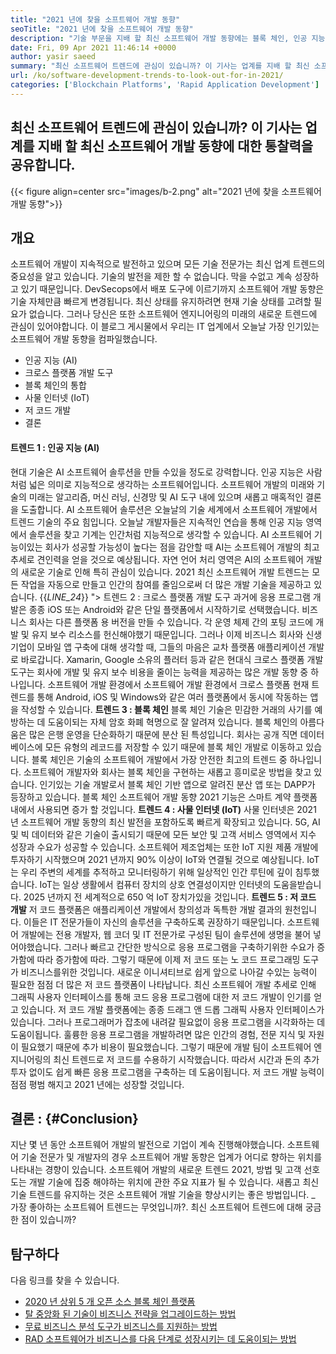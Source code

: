 ```yaml
---
title: "2021 년에 찾을 소프트웨어 개발 동향" 
seoTitle: "2021 년에 찾을 소프트웨어 개발 동향" 
description: "기술 부문을 지배 할 최신 소프트웨어 개발 동향에는 블록 체인, 인공 지능, No 코드 및 더 많은 새로운 트렌드가 포함됩니다." 
date: Fri, 09 Apr 2021 11:46:14 +0000
author: yasir saeed
summary: "최신 소프트웨어 트렌드에 관심이 있습니까? 이 기사는 업계를 지배 할 최신 소프트웨어 개발 동향에 대한 통찰력을 공유합니다." 
url: /ko/software-development-trends-to-look-out-for-in-2021/
categories: ['Blockchain Platforms', 'Rapid Application Development']
---
```


## 최신 소프트웨어 트렌드에 관심이 있습니까? 이 기사는 업계를 지배 할 최신 소프트웨어 개발 동향에 대한 통찰력을 공유합니다.

{{< figure align=center src="images/b-2.png" alt="2021 년에 찾을 소프트웨어 개발 동향">}}


##  **개요**  
소프트웨어 개발이 지속적으로 발전하고 있으며 모든 기술 전문가는 최신 업계 트렌드의 중요성을 알고 있습니다. 기술의 발전을 제한 할 수 없습니다. 막을 수없고 계속 성장하고 있기 때문입니다. DevSecops에서 배포 도구에 이르기까지 소프트웨어 개발 동향은 기술 자체만큼 빠르게 변경됩니다.
최신 상태를 유지하려면 현재 기술 상태를 고려할 필요가 없습니다. 그러나 당신은 또한 소프트웨어 엔지니어링의 미래의 새로운 트렌드에 관심이 있어야합니다. 이 블로그 게시물에서 우리는 IT 업계에서 오늘날 가장 인기있는 소프트웨어 개발 동향을 컴파일했습니다.
  * 인공 지능 (AI)
  * 크로스 플랫폼 개발 도구
  * 블록 체인의 통합
  * 사물 인터넷 (IoT)
  * 저 코드 개발
  * 결론

####  **트렌드 1 : 인공 지능 (AI)**  
현대 기술은 AI 소프트웨어 솔루션을 만들 수있을 정도로 강력합니다. 인공 지능은 사람처럼 넓은 의미로 지능적으로 생각하는 소프트웨어입니다. 소프트웨어 개발의 미래와 기술의 미래는 알고리즘, 머신 러닝, 신경망 및 AI 도구 내에 있으며 새롭고 매혹적인 결론을 도출합니다. AI 소프트웨어 솔루션은 오늘날의 기술 세계에서 소프트웨어 개발에서 트렌드 기술의 주요 힘입니다.
오늘날 개발자들은 지속적인 연습을 통해 인공 지능 영역에서 솔루션을 찾고 기계는 인간처럼 지능적으로 생각할 수 있습니다. AI 소프트웨어 기능이있는 회사가 성공할 가능성이 높다는 점을 감안할 때 AI는 소프트웨어 개발의 최고 추세로 견인력을 얻을 것으로 예상됩니다. 자연 언어 처리 영역은 AI의 소프트웨어 개발의 새로운 기술로 인해 특히 관심이 있습니다. 2021 최신 소프트웨어 개발 트렌드는 모든 작업을 자동으로 만들고 인간의 참여를 줄임으로써 더 많은 개발 기술을 제공하고 있습니다.
{{_LINE_24_}}
"> 트렌드 2 : 크로스 플랫폼 개발 도구
과거에 응용 프로그램 개발은 종종 iOS 또는 Android와 같은 단일 플랫폼에서 시작하기로 선택했습니다. 비즈니스 회사는 다른 플랫폼 용 버전을 만들 수 있습니다. 각 운영 체제 간의 포팅 코드에 개발 및 유지 보수 리소스를 헌신해야했기 때문입니다. 그러나 이제 비즈니스 회사와 신생 기업이 모바일 앱 구축에 대해 생각할 때, 그들의 마음은 교차 플랫폼 애플리케이션 개발로 바로갑니다.
Xamarin, Google 소유의 플러터 등과 같은 현대식 크로스 플랫폼 개발 도구는 회사에 개발 및 유지 보수 비용을 줄이는 능력을 제공하는 많은 개발 동향 중 하나입니다. 소프트웨어 개발 환경에서 소프트웨어 개발 환경에서 크로스 플랫폼 현재 트렌드를 통해 Android, iOS 및 Windows와 같은 여러 플랫폼에서 동시에 작동하는 앱을 작성할 수 있습니다.
 **트렌드 3 : 블록 체인** 
블록 체인 기술은 민감한 거래의 사기를 예방하는 데 도움이되는 자체 암호 화폐 혁명으로 잘 알려져 있습니다. 블록 체인의 아름다움은 많은 은행 운영을 단순화하기 때문에 분산 된 특성입니다. 회사는 공개 직면 데이터베이스에 모든 유형의 레코드를 저장할 수 있기 때문에 블록 체인 개발로 이동하고 있습니다.
블록 체인은 기술의 소프트웨어 개발에서 가장 안전한 최고의 트렌드 중 하나입니다. 소프트웨어 개발자와 회사는 블록 체인을 구현하는 새롭고 흥미로운 방법을 찾고 있습니다. 인기있는 기술 개발로서 블록 체인 기반 앱으로 알려진 분산 앱 또는 DAPP가 등장하고 있습니다. 블록 체인 소프트웨어 개발 동향 2021 기능은 스마트 계약 플랫폼 내에서 사용되면 증가 할 것입니다.
 **트렌드 4 : 사물 인터넷 (IoT)** 
사물 인터넷은 2021 년 소프트웨어 개발 동향의 최신 발전을 포함하도록 빠르게 확장되고 있습니다. 5G, AI 및 빅 데이터와 같은 기술이 출시되기 때문에 모든 보안 및 고객 서비스 영역에서 지수 성장과 수요가 성공할 수 있습니다. 소프트웨어 제조업체는 또한 IoT 지원 제품 개발에 투자하기 시작했으며 2021 년까지 90% 이상이 IoT와 연결될 것으로 예상됩니다.
IoT는 우리 주변의 세계를 추적하고 모니터링하기 위해 일상적인 인간 루틴에 깊이 침투했습니다. IoT는 일상 생활에서 컴퓨터 장치의 상호 연결성이지만 인터넷의 도움을받습니다. 2025 년까지 전 세계적으로 650 억 IoT 장치가있을 것입니다.
 **트렌드 5 : 저 코드 개발** 
저 코드 플랫폼은 애플리케이션 개발에서 창의성과 독특한 개발 결과의 원천입니다. 이들은 IT 전문가들이 자신의 솔루션을 구축하도록 권장하기 때문입니다. 소프트웨어 개발에는 전용 개발자, 웹 코더 및 IT 전문가로 구성된 팀이 솔루션에 생명을 불어 넣어야했습니다. 그러나 빠르고 간단한 방식으로 응용 프로그램을 구축하기위한 수요가 증가함에 따라 증가함에 따라. 그렇기 때문에 이제 저 코드 또는 노 코드 프로그래밍 도구가 비즈니스를위한 것입니다. 새로운 이니셔티브로 쉽게 앞으로 나아갈 수있는 능력이 필요한 점점 더 많은 저 코드 플랫폼이 나타납니다.
최신 소프트웨어 개발 추세로 인해 그래픽 사용자 인터페이스를 통해 코드 응용 프로그램에 대한 저 코드 개발이 인기를 얻고 있습니다. 저 코드 개발 플랫폼에는 종종 드래그 앤 드롭 그래픽 사용자 인터페이스가 있습니다. 그러나 프로그래머가 잡초에 내려갈 필요없이 응용 프로그램을 시각화하는 데 도움이됩니다. 훌륭한 응용 프로그램을 개발하려면 많은 인간의 경험, 전문 지식 및 자원이 필요했기 때문에 추가 비용이 필요했습니다. 그렇기 때문에 개발 팀이 소프트웨어 엔지니어링의 최신 트렌드로 저 코드를 수용하기 시작했습니다. 따라서 시간과 돈의 추가 투자 없이도 쉽게 빠른 응용 프로그램을 구축하는 데 도움이됩니다. 저 코드 개발 능력이 점점 평범 해지고 2021 년에는 성장할 것입니다.

##  **결론**  : {#Conclusion}

지난 몇 년 동안 소프트웨어 개발의 발전으로 기업이 계속 진행해야했습니다. 소프트웨어 기술 전문가 및 개발자의 경우 소프트웨어 개발 동향은 업계가 어디로 향하는 위치를 나타내는 경향이 있습니다. 소프트웨어 개발의 새로운 트렌드 2021, 방법 및 고객 선호도는 개발 기술에 집중 해야하는 위치에 관한 주요 지표가 될 수 있습니다. 새롭고 최신 기술 트렌드를 유지하는 것은 소프트웨어 개발 기술을 향상시키는 좋은 방법입니다.
_ 가장 좋아하는 소프트웨어 트렌드는 무엇입니까?. 최신 소프트웨어 트렌드에 대해 궁금한 점이 있습니까?

## 탐구하다
다음 링크를 찾을 수 있습니다.
  * [2020 년 상위 5 개 오픈 소스 블록 체인 플랫폼][2]
  * [탈 중앙화 된 기술이 비즈니스 전략을 업그레이드하는 방법][3]
  * [무료 비즈니스 분석 도구가 비즈니스를 지원하는 방법][4]
  * [RAD 소프트웨어가 비즈니스를 다음 단계로 성장시키는 데 도움이되는 방법][5]



 [1]: mailto:yasir.saeed@aspose.com
 [2]: https://blog.containerize.com/blockchain-platforms/top-5-open-source-blockchain-platforms-in-2020/
 [3]: https://blog.containerize.com/2020/11/27/how-decentralized-technology-upgrades-your-business-strategy/
 [4]: https://blog.containerize.com/2021/03/12/how-free-business-analytics-tools-assist-your-business/
 [5]: https://blog.containerize.com/rapid-application-development/rapid-application-development-software-for-business-rad/
